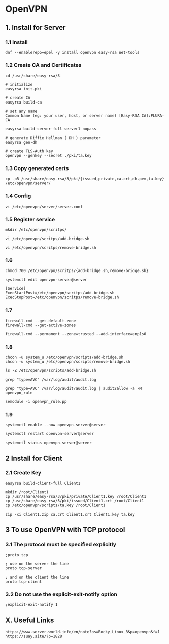 # OpenVPN

## 1. Install for Server

### 1.1 Install

    dnf --enablerepo=epel -y install openvpn easy-rsa net-tools
            
### 1.2 Create CA and Certificates
    
    cd /usr/share/easy-rsa/3
    
    # initialize
    easyrsa init-pki
    
    # create CA
    easyrsa build-ca
    
    # set any name
    Common Name (eg: your user, host, or server name) [Easy-RSA CA]:PLURA-CA
    
    easyrsa build-server-full server1 nopass

    # generate Diffie Hellman ( DH ) parameter
    easyrsa gen-dh
    
    # create TLS-Auth key
    openvpn --genkey --secret ./pki/ta.key


### 1.3 Copy generated certs

    cp -pR /usr/share/easy-rsa/3/pki/{issued,private,ca.crt,dh.pem,ta.key} /etc/openvpn/server/
       
### 1.4 Config

    vi /etc/openvpn/server/server.conf

### 1.5 Register service

    mkdir /etc/openvpn/scritps/
    
    vi /etc/openvpn/scritps/add-bridge.sh
    
    vi /etc/openvpn/scritps/remove-bridge.sh


### 1.6 

    chmod 700 /etc/openvpn/scritps/{add-bridge.sh,remove-bridge.sh}
    
    systemctl edit openvpn-server@server
    
    [Service]
    ExecStartPost=/etc/openvpn/scritps/add-bridge.sh
    ExecStopPost=/etc/openvpn/scritps/remove-bridge.sh

### 1.7

    firewall-cmd --get-default-zone
    firewall-cmd --get-active-zones
    
    firewall-cmd --permanent --zone=trusted --add-interface=enp1s0
    
### 1.8

    chcon -u system_u /etc/openvpn/scripts/add-bridge.sh
    chcon -u system_u /etc/openvpn/scripts/remove-bridge.sh
    
    ls -Z /etc/openvpn/scripts/add-bridge.sh
    
    grep "type=AVC" /var/log/audit/audit.log
    
    grep "type=AVC" /var/log/audit/audit.log | audit2allow -a -M openvpn_rule
    
    semodule -i openvpn_rule.pp
    
### 1.9

    systemctl enable --now openvpn-server@server
    
    systemctl restart openvpn-server@server
    
    systemctl status openvpn-server@server

## 2 Install for Client

### 2.1 Create Key

    easyrsa build-client-full Client1
    
    mkdir /root/Client1
    cp /usr/share/easy-rsa/3/pki/private/Client1.key /root/Client1
    cp /usr/share/easy-rsa/3/pki/issued/Client1.crt /root/Client1
    cp /etc/openvpn/scripts/ta.key /root/Client1
    
    zip -xi Client1.zip ca.crt Client1.crt Client1.key ta.key


## 3 To use OpenVPN with TCP protocol

### 3.1  The protocol must be specified explicitly

    ;proto tcp
    
    ; use on the server the line
    proto tcp-server
    
    ; and on the client the line
    proto tcp-client
    
### 3.2  Do not use the explicit-exit-notify option

    ;explicit-exit-notify 1

## X. Useful Links

    https://www.server-world.info/en/note?os=Rocky_Linux_8&p=openvpn&f=1
    https://suay.site/?p=1828
